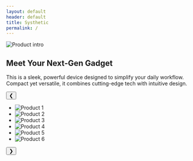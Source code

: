 ```yaml
---
layout: default
header: default
title: Systhetic
permalink: /
---
```


<section class="intro">
  <div class="intro-image">
    <img src="assets/images/PCluster/PClusterProductImage0.png" alt="Product intro">
  </div>
  <div class="intro-text">
    <h1>Meet Your Next-Gen Gadget</h1>
    <p>
      This is a sleek, powerful device designed to simplify your daily workflow.
      Compact yet versatile, it combines cutting-edge tech with intuitive design.
    </p>
  </div>
</section>

<section class="carousel">
  <button class="ctrl prev" aria-label="Previous slide">&#10094;</button>
  <div class="track-wrapper">
    <ul class="track">
      <li class="slide"><img src="assets/images/PCluster/pic1.jpg" alt="Product 1"></li>
      <li class="slide"><img src="assets/images/PCluster/pic1.jpg" alt="Product 2"></li>
      <li class="slide"><img src="assets/images/PCluster/pic1.jpg" alt="Product 3"></li>
      <li class="slide"><img src="assets/images/PCluster/pic1.jpg" alt="Product 4"></li>
      <li class="slide"><img src="assets/images/PCluster/pic1.jpg" alt="Product 5"></li>
      <li class="slide"><img src="assets/images/PCluster/pic1.jpg" alt="Product 6"></li>
    </ul>
  </div>
  <button class="ctrl next" aria-label="Next slide">&#10095;</button>
</section>
